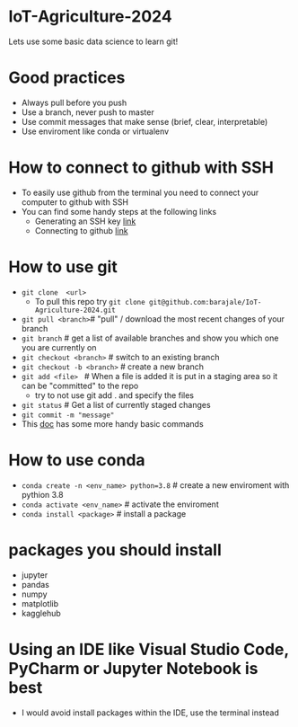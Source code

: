 # IoT-Agriculture-2024
Lets use some basic data science to learn git!

# Good practices

- Always pull before you push
- Use a branch, never push to master
- Use commit messages that make sense (brief, clear, interpretable)
- Use enviroment like conda or virtualenv

# How to connect to github with SSH

- To easily use github from the terminal you need to connect your computer to github with SSH
- You can find some handy steps at the following links
  - Generating an SSH key [link](https://docs.github.com/en/authentication/connecting-to-github-with-ssh/generating-a-new-ssh-key-and-adding-it-to-the-ssh-agent)
  - Connecting to github [link](https://docs.github.com/en/authentication/connecting-to-github-with-ssh/adding-a-new-ssh-key-to-your-github-account?platform=windows)

# How to use git

- `git clone  <url>`
  - To pull this repo try `git clone git@github.com:barajale/IoT-Agriculture-2024.git`
- `git pull <branch>`# "pull" / download the most recent changes of your branch
- `git branch` # get a list of available branches and show you which one you are currently on
- `git checkout <branch>` # switch to an existing branch
- `git checkout -b <branch>` # create a new branch
- `git add <file> ` # When a file is added it is put in a staging area so it can be "committed" to the repo
  - try to not use git add . and specify the files
- `git status` # Get a list of currently staged changes
- `git commit -m "message"`
- This [doc](https://education.github.com/git-cheat-sheet-education.pdf) has some more handy basic commands

# How to use conda

- `conda create -n <env_name> python=3.8` # create a new enviroment with pythion 3.8
- `conda activate <env_name>` # activate the enviroment
- `conda install <package>` # install a package

# packages you should install

- jupyter
- pandas
- numpy
- matplotlib
- kagglehub

# Using an IDE like Visual Studio Code, PyCharm or Jupyter Notebook is best
- I would avoid install packages within the IDE, use the terminal instead
